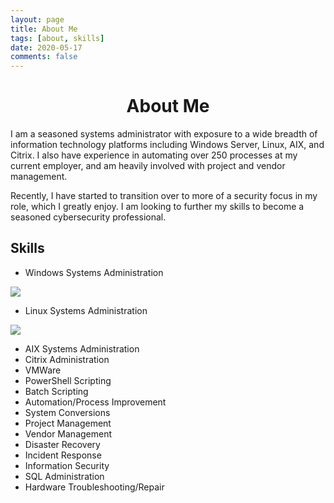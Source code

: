 ```yaml
---
layout: page
title: About Me
tags: [about, skills]
date: 2020-05-17
comments: false
---
```


# <center> About Me</center>

I am a seasoned systems administrator with exposure to a wide breadth of information technology platforms including Windows Server, Linux, AIX, and Citrix. I also have experience in automating over 250 processes at my current employer, and am heavily involved with project and vendor management.

Recently, I have started to transition over to more of a security focus in my role, which I greatly enjoy. I am looking to further my skills to become a seasoned cybersecurity professional.

## Skills

* Windows Systems Administration

<img src="https://progress-bar.dev/80/?width=350">

* Linux Systems Administration

<img src="https://progress-bar.dev/90/?width=350">

* AIX Systems Administration
* Citrix Administration
* VMWare
* PowerShell Scripting
* Batch Scripting
* Automation/Process Improvement
* System Conversions
* Project Management
* Vendor Management
* Disaster Recovery
* Incident Response
* Information Security
* SQL Administration
* Hardware Troubleshooting/Repair


